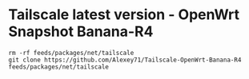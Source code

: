 # Tailscale latest version - OpenWrt Snapshot Banana-R4
```shell
rm -rf feeds/packages/net/tailscale
git clone https://github.com/Alexey71/Tailscale-OpenWrt-Banana-R4 feeds/packages/net/tailscale
```
